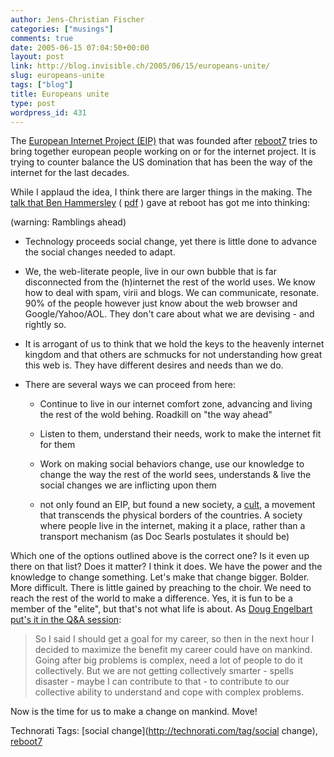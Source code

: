 ```yaml
---
author: Jens-Christian Fischer
categories: ["musings"]
comments: true
date: 2005-06-15 07:04:50+00:00
layout: post
link: http://blog.invisible.ch/2005/06/15/europeans-unite/
slug: europeans-unite
tags: ["blog"]
title: Europeans unite
type: post
wordpress_id: 431
---
```



The [European Internet Project (EIP)](http://www.europeaninternetproject.org/) that was founded after [reboot7](http://reboot.dk/reboot7/show/HomePage) tries to bring together european people working on or for the internet project. It is trying to counter balance the US domination that has been the way of the internet for the last decades.



While I applaud the idea, I think there are larger things in the making. The [talk that Ben Hammersley](http://www.ballpark.ch/blog/index.php?id=10) ( [pdf](http://www.benhammersley.com/weblog/Hammersley_Reboot_2005.pdf) ) gave at reboot has got me into thinking:
  
(warning: Ramblings ahead)




  * Technology proceeds social change, yet there is little done to advance the social changes needed to adapt.


  * We, the web-literate people, live in our own bubble that is far disconnected from the (h)internet the rest of the world uses. We know how to deal with spam, virii and blogs. We can communicate, resonate. 90% of the people however just know about the web browser and Google/Yahoo/AOL. They don't care about what we are devising - and rightly so.


  * It is arrogant of us to think that we hold the keys to the heavenly internet kingdom and that others are schmucks for not understanding how great this web is. They have different desires and needs than we do.


  * There are several ways we can proceed from here:


    * Continue to live in our internet comfort zone, advancing and living the rest of the wold behing. Roadkill on "the way ahead"


    * Listen to them, understand their needs, work to make the internet fit for them


    * Work on making social behaviors change, use our knowledge to change the way the rest of the world sees, understands & live the social changes we are inflicting upon them


    * not only found an EIP, but found a new society, a [cult](http://henriette.prograes.com/blog/2005/06/we-knew-all-answers-and-we-shouted_14.html), a movement that transcends the physical borders of the countries. A society where people live in the internet, making it a place, rather than a transport mechanism (as Doc Searls postulates it should be)








Which one of the options outlined above is the correct one? Is it even up there on that list? Does it matter? I think it does. We have the power and the knowledge to change something. Let's make that change bigger. Bolder. More difficult. There is little gained by preaching to the choir. We need to reach the rest of the world to make a difference. Yes, it is fun to be a member of the "elite", but that's not what life is about. As [Doug Engelbart put's it in the Q&A session](http://www.socialtext.net/mayfield/index.cgi?mother_of_all_demos):


<blockquote>
So I said I should get a goal for my career, so then in the next hour I decided to maximize the benefit my career could have on mankind. Going after big problems is complex, need a lot of people to do it collectively. But we are not getting collectively smarter - spells disaster - maybe I can contribute to that - to contribute to our collective ability to understand and cope with complex problems.
</blockquote>


Now is the time for us to make a change on mankind. Move!


Technorati Tags: [social change](http://technorati.com/tag/social change), [reboot7](http://technorati.com/tag/reboot7)
